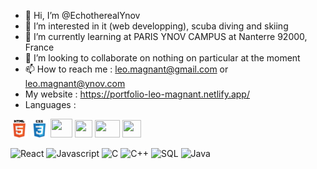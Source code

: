 - 👋 Hi, I’m @EchotherealYnov
- 👀 I’m interested in it (web developping), scuba diving and skiing
- 🌱 I’m currently learning at PARIS YNOV CAMPUS at Nanterre 92000, France
- 💞️ I’m looking to collaborate on nothing on particular at the moment
- 📫 How to reach me : leo.magnant@gmail.com or leo.magnant@ynov.com
- My website : https://portfolio-leo-magnant.netlify.app/
- Languages :

<img src="https://raw.githubusercontent.com/github/explore/80688e429a7d4ef2fca1e82350fe8e3517d3494d/topics/html/html.png" width="28" height="28"> <img src="https://raw.githubusercontent.com/github/explore/80688e429a7d4ef2fca1e82350fe8e3517d3494d/topics/css/css.png" width="28" height="28"> <img src="https://img1.freepng.fr/20180702/evv/kisspng-mongodb-database-nosql-postgresql-mongo-5b39f9e31e31b4.5891115215305261791237.jpg" width="35" height="30"> <img src="https://upload.wikimedia.org/wikipedia/commons/thumb/8/87/Arduino_Logo.svg/1200px-Arduino_Logo.svg.png" width="28" height="28"> <img src="https://assets.zabbix.com/img/brands/php.svg" width="40" height="28"> <img src="https://upload.wikimedia.org/wikipedia/fr/thumb/3/3b/Raspberry_Pi_logo.svg/1200px-Raspberry_Pi_logo.svg.png" width="30" height="28">




![React](https://camo.githubusercontent.com/6424c761a99e4d5a5dba0f726fd292a299dc8e695868dce735863ddd6ec753f3/68747470733a2f2f696d672e736869656c64732e696f2f62616467652f2d52656163742d3030303f266c6f676f3d5265616374)
![Javascript](https://camo.githubusercontent.com/e05eaf8bb60da08c9b55036474c4e1f86a4c9ce6e3360d43cc97335309dba6b0/68747470733a2f2f696d672e736869656c64732e696f2f62616467652f2d4a6176615363726970742d3030303f266c6f676f3d4a617661536372697074)
![C](https://camo.githubusercontent.com/b7cb29b973fe927e812feca50d16099851f63f449f4338f355b7fbb35881e8c0/68747470733a2f2f696d672e736869656c64732e696f2f62616467652f2d432d3030303f266c6f676f3d43)
![C++](https://camo.githubusercontent.com/8ec8e5e395a3611721a2aade4691403ccdd1ffcd6e5e1e0446281984339be921/68747470733a2f2f696d672e736869656c64732e696f2f62616467652f2d432b2b2d3030303f266c6f676f3d63253262253262266c6f676f436f6c6f723d303035393943)
![SQL](https://camo.githubusercontent.com/60a3ac562cd5f72985377d0cc4c34ea9cb1c948fce0668385d8b32cbf5a90247/68747470733a2f2f696d672e736869656c64732e696f2f62616467652f2d53514c2d3030303f266c6f676f3d4d7953514c)
![Java](https://camo.githubusercontent.com/4a6e72af302f06613ef9375d1bd0cfed0592654a0eb667fed54633f688004f4b/68747470733a2f2f696d672e736869656c64732e696f2f62616467652f2d4a6176612d3030303f266c6f676f3d4a617661266c6f676f436f6c6f723d303037333936)

<!---
EchotherealYnov/EchotherealYnov is a ✨ special ✨ repository because its `README.md` (this file) appears on your GitHub profile.
You can click the Preview link to take a look at your changes.
--->
